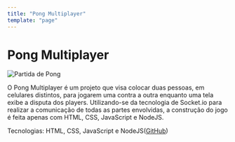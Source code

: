 ```yaml
---
title: "Pong Multiplayer"
template: "page"
---
```


# Pong Multiplayer 

![Partida de Pong](/assets/blogs/partida-de-pong.png) 

O Pong Multiplayer é um projeto que visa colocar duas pessoas, em celulares distintos, para jogarem uma contra a outra enquanto uma tela
exibe a disputa dos players. Utilizando-se da tecnologia de Socket.io para realizar a comunicação de todas as partes envolvidas, a construção
do jogo é feita apenas com HTML, CSS, JavaScript e NodeJS.

Tecnologias: HTML, CSS, JavaScript e NodeJS([GitHub](https://github.com/fabsoftwareitp/pong.fabsoftware.itp.ifsp.edu.br)) 